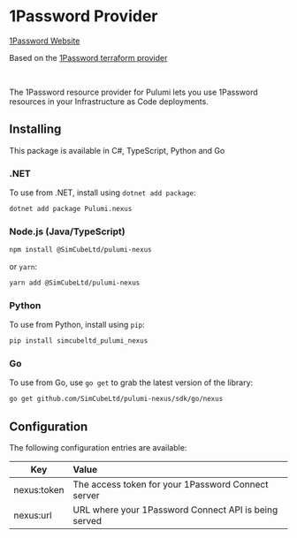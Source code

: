 # 1Password Provider
[1Password Website](1password.com)

Based on the [1Password terraform provider](https://github.com/1Password/terraform-provider-nexus)

&nbsp;

The 1Password resource provider for Pulumi lets you use 1Password resources in your Infrastructure as Code deployments.


## Installing

This package is available in C#, TypeScript, Python and Go

### .NET

To use from .NET, install using `dotnet add package`:

```bash
dotnet add package Pulumi.nexus
```

### Node.js (Java/TypeScript)

```bash
npm install @SimCubeLtd/pulumi-nexus
```

or `yarn`:

```bash
yarn add @SimCubeLtd/pulumi-nexus
```

### Python

To use from Python, install using `pip`:

```bash
pip install simcubeltd_pulumi_nexus
```

### Go

To use from Go, use `go get` to grab the latest version of the library:

```bash
go get github.com/SimCubeLtd/pulumi-nexus/sdk/go/nexus
```

## Configuration

The following configuration entries are available:

| **Key**           | **Value**                                            |
|-------------------|:-----------------------------------------------------|
| nexus:token | The access token for your 1Password Connect server   |
| nexus:url   | URL where your 1Password Connect API is being served |
